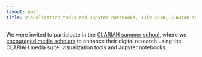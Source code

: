```yaml
---
layout: post
title: Visualization tools and Jupyter notebooks, July 2018, CLARIAH summer school
---
```

We were invited to participate in the [CLARIAH summer school](https://clariah.github.io/mediasuite-blog/blog/2018/02/16/CLARIAH-summer-school), 
where we [encouraged media scholars](https://twitter.com/lilimelgar/status/1014818016201269249) 
to enhance their digital research using the CLARIAH media suite, visualization tools and Jupyter notebooks.


